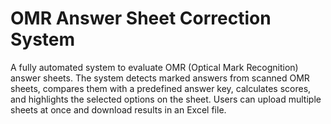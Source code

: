 # OMR Answer Sheet Correction System
A fully automated system to evaluate OMR (Optical Mark Recognition) answer sheets. The system detects marked answers from scanned OMR sheets, compares them with a predefined answer key, calculates scores, and highlights the selected options on the sheet. Users can upload multiple sheets at once and download results in an Excel file.

